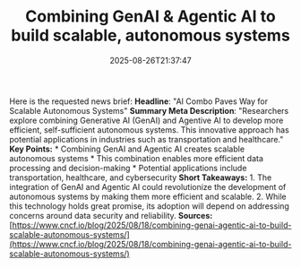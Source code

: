 ﻿---
title: "Combining GenAI & Agentic AI to build scalable, autonomous systems"
date: "2025-08-26T21:37:47"
category: "Markets"
summary: ""
slug: "combining genai  agentic ai to build scalable autonomous sys"
source_urls:
  - "https://www.cncf.io/blog/2025/08/18/combining-genai-agentic-ai-to-build-scalable-autonomous-systems/"
seo:
  title: "Combining GenAI & Agentic AI to build scalable, autonomous systems | Hash n Hedge"
  description: ""
  keywords: ["news", "markets", "brief"]
---
Here is the requested news brief:  **Headline**: "AI Combo Paves Way for Scalable Autonomous Systems"  **Summary Meta Description**: "Researchers explore combining Generative AI (GenAI) and Agentive AI to develop more efficient, self-sufficient autonomous systems. This innovative approach has potential applications in industries such as transportation and healthcare."  **Key Points:**  * Combining GenAI and Agentic AI creates scalable autonomous systems * This combination enables more efficient data processing and decision-making * Potential applications include transportation, healthcare, and cybersecurity  **Short Takeaways:**  1. The integration of GenAI and Agentic AI could revolutionize the development of autonomous systems by making them more efficient and scalable. 2. While this technology holds great promise, its adoption will depend on addressing concerns around data security and reliability.  **Sources:** [https://www.cncf.io/blog/2025/08/18/combining-genai-agentic-ai-to-build-scalable-autonomous-systems/](https://www.cncf.io/blog/2025/08/18/combining-genai-agentic-ai-to-build-scalable-autonomous-systems/) 
